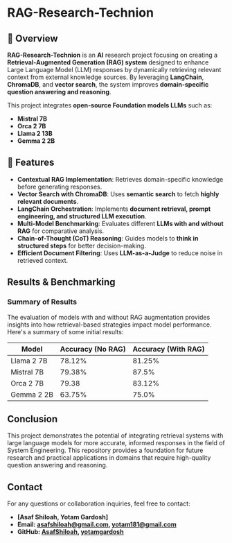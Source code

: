 # RAG-Research-Technion

## 🚀 Overview

**RAG-Research-Technion** is an **AI** research project focusing on creating a **Retrieval-Augmented Generation (RAG) system** designed to enhance Large Language Model (LLM) responses by dynamically retrieving relevant context from external knowledge sources. By leveraging **LangChain**, **ChromaDB**, and **vector search**, the system improves **domain-specific question answering and reasoning**.

This project integrates **open-source Foundation models LLMs** such as:
- **Mistral 7B**
- **Orca 2 7B**
- **Llama 2 13B**
- **Gemma 2 2B**

## 🔧 Features

- **Contextual RAG Implementation**: Retrieves domain-specific knowledge before generating responses.
- **Vector Search with ChromaDB**: Uses **semantic search** to fetch **highly relevant documents**.
- **LangChain Orchestration**: Implements **document retrieval, prompt engineering, and structured LLM execution**.
- **Multi-Model Benchmarking**: Evaluates different **LLMs with and without RAG** for comparative analysis.
- **Chain-of-Thought (CoT) Reasoning**: Guides models to **think in structured steps** for better decision-making.
- **Efficient Document Filtering**: Uses **LLM-as-a-Judge** to reduce noise in retrieved context.

## Results & Benchmarking

### Summary of Results

The evaluation of models with and without RAG augmentation provides insights into how retrieval-based strategies impact model performance. Here's a summary of some initial results:

| Model          | Accuracy (No RAG) | Accuracy (With RAG) |
|----------------|-------------------|---------------------|
| Llama 2 7B     | 78.12%            | 81.25%              |
| Mistral 7B     | 79.38%            | 87.5%               |
| Orca 2 7B      | 79.38             | 83.12%              |
| Gemma 2 2B     | 63.75%            | 75.0%               |


## Conclusion

This project demonstrates the potential of integrating retrieval systems with large language models for more accurate, informed responses in the field of System Engineering. This repository provides a foundation for future research and practical applications in domains that require high-quality question answering and reasoning.

## Contact

For any questions or collaboration inquiries, feel free to contact:

- **[Asaf Shiloah, Yotam Gardosh]**
- **Email: asafshiloah@gmail.com, yotam181@gmail.com**
- **GitHub: [AsafShiloah](https://github.com/asafshiloah), [yotamgardosh](https://github.com/yotamgardosh)**


